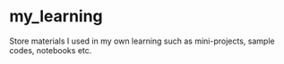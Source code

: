 # my_learning
Store materials I used in my own learning such as mini-projects, sample codes, notebooks etc.
